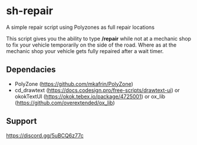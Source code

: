 # sh-repair
A simple repair script using Polyzones as full repair locations

This script gives you the ability to type **/repair** while not at a mechanic shop to fix your vehicle temporarily on the side of the road.
  Where as at the mechanic shop your vehicle gets fully repaired after a wait timer.

## Dependacies ##
- PolyZone (https://github.com/mkafrin/PolyZone)
- cd_drawtext (https://docs.codesign.pro/free-scripts/drawtext-ui) or okokTextUI (https://okok.tebex.io/package/4725001) or ox_lib (https://github.com/overextended/ox_lib)

## Support ##
https://discord.gg/5uBCQ6z77c
